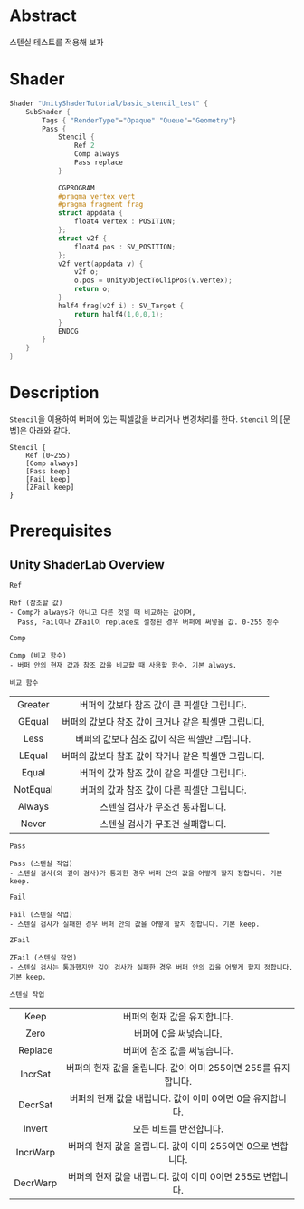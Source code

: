 # Abstract

 스텐실 테스트를 적용해 보자

# Shader

```c
Shader "UnityShaderTutorial/basic_stencil_test" {
    SubShader {
        Tags { "RenderType"="Opaque" "Queue"="Geometry"}
        Pass {
            Stencil {
                Ref 2
                Comp always
                Pass replace
            }
        
            CGPROGRAM
            #pragma vertex vert
            #pragma fragment frag
            struct appdata {
                float4 vertex : POSITION;
            };
            struct v2f {
                float4 pos : SV_POSITION;
            };
            v2f vert(appdata v) {
                v2f o;
                o.pos = UnityObjectToClipPos(v.vertex);
                return o;
            }
            half4 frag(v2f i) : SV_Target {
                return half4(1,0,0,1);
            }
            ENDCG
        }
    } 
}
```

# Description

`Stencil`을 이용하여 버퍼에 있는 픽셀값을 버리거나 변경처리를 한다.
`Stencil` 의 [문법]은 아래와 같다.
```
Stencil {
	Ref (0~255)
	[Comp always]
	[Pass keep]
	[Fail keep]
	[ZFail keep]
}
```

# Prerequisites

## Unity ShaderLab Overview
`Ref`

```
Ref (참조할 값)
- Comp가 always가 아니고 다른 것일 때 비교하는 값이며, 
  Pass, Fail이나 ZFail이 replace로 설정된 경우 버퍼에 써넣을 값. 0-255 정수
```

`Comp`

```
Comp (비교 함수)
- 버퍼 안의 현재 값과 참조 값을 비교할 때 사용할 함수. 기본 always.
```

`비교 함수`

|||
|:-:|:-:|
|Greater	|버퍼의 값보다 참조 값이 큰 픽셀만 그립니다.|
|GEqual	 	|버퍼의 값보다 참조 값이 크거나 같은 픽셀만 그립니다.|
|Less	 	|버퍼의 값보다 참조 값이 작은 픽셀만 그립니다.|
|LEqual  	|버퍼의 값보다 참조 값이 작거나 같은 픽셀만 그립니다.|
|Equal	 	|버퍼의 값과 참조 값이 같은 픽셀만 그립니다.|
|NotEqual	|버퍼의 값과 참조 값이 다른 픽셀만 그립니다.|
|Always	 	|스텐실 검사가 무조건 통과됩니다.|
|Never	 	|스텐실 검사가 무조건 실패합니다.|

`Pass`

```
Pass (스텐실 작업)
- 스텐실 검사(와 깊이 검사)가 통과한 경우 버퍼 안의 값을 어떻게 할지 정합니다. 기본 keep.
```

`Fail`

```
Fail (스텐실 작업)
- 스텐실 검사가 실패한 경우 버퍼 안의 값을 어떻게 할지 정합니다. 기본 keep.
```

`ZFail`

```
ZFail (스텐실 작업)
- 스텐실 검사는 통과했지만 깊이 검사가 실패한 경우 버퍼 안의 값을 어떻게 할지 정합니다. 기본 keep.
```

`스텐실 작업`

|||
|:-:|:-:|
|Keep		|버퍼의 현재 값을 유지합니다.|
|Zero		|버퍼에 0을 써넣습니다.|
|Replace	|버퍼에 참조 값을 써넣습니다.|
|IncrSat	|버퍼의 현재 값을 올립니다. 값이 이미 255이면 255를 유지합니다.|
|DecrSat	|버퍼의 현재 값을 내립니다. 값이 이미 0이면 0을 유지합니다.|
|Invert		|모든 비트를 반전합니다.|
|IncrWarp	|버퍼의 현재 값을 올립니다. 값이 이미 255이면 0으로 변합니다.|
|DecrWarp	|버퍼의 현재 값을 내립니다. 값이 이미 0이면 255로 변합니다.|
